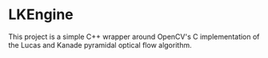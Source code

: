 LKEngine
========

This project is a simple C++ wrapper around OpenCV's C implementation of the Lucas and Kanade pyramidal optical flow algorithm.
